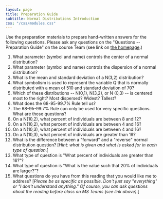 ```yaml
---
layout: page
title: Preparation Guide
subtitle: Normal Distributions Introduction
css: "/css/modules.css"
---
```


<div class="alert alert-warning">
Use the preparation materials to prepare hand-written answers for the following questions. Please ask any questions on the "Questions -- Preparation Guide" on the course Team (see link on <a href="../../">the homepage</a>.)
</div>

1. What parameter (symbol and name) controls the center of a normal distribution?
1. What parameter (symbol and name) controls the dispersion of a normal distribution?
1. What is the mean and standard deviation of a N(3,2) distribution?
1. What symbolism is used to represent the variable Q that is normally distributed with a mean of 510 and standard deviation of 70?
1. Which of these distributions -- N(0,1), N(3,2), or N (0,3) -- is centered most to the right? Most dispersed? Widest? Tallest?
1. What does the 68-95-99.7% Rule tell us?
1. The 68-95-99.7% Rule can only be used for very specific questions. What are those questions?
1. On a N(10,2), what percent of individuals are between 8 and 12?
1. On a N(10,2), what percent of individuals are between 4 and 16?
1. On a N(10,3), what percent of individuals are between 4 and 16?
1. On a N(10,3), what percent of individuals are greater than 16?
1. What is the difference between a "forward" and a "reverse" normal distribution question? [*Hint: what is given and what is asked for in each type of question.*]
1. What type of question is "What percent of individuals are greater than 16?"?
1. What type of question is "What is the value such that 20% of individuals are larger?"?
1. What questions do you have from this reading that you would like me to address? [*Please be as specific as possible. Don't just say "everything" or "I don't understand anything." Of course, you can ask questions about the reading before class on MS Teams (see link above).*]
